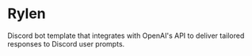 # Rylen
Discord bot template that integrates with OpenAI's API to deliver tailored responses to Discord user prompts.
